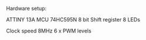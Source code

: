 Hardware setup: 

ATTINY 13A MCU
74HC595N 8 bit Shift register
8 LEDs

Clock speed 8MHz
6 x PWM levels


